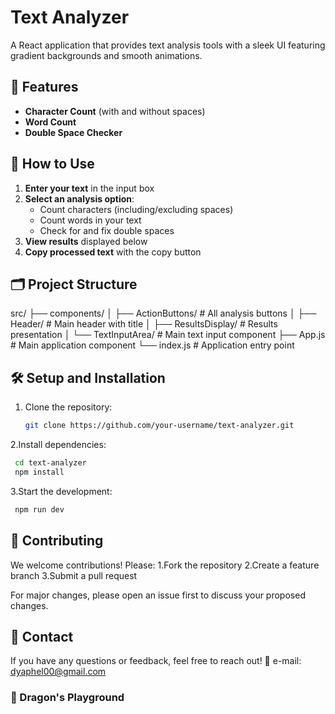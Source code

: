 # Text Analyzer

A React application that provides text analysis tools with a sleek UI featuring gradient backgrounds and smooth animations.

## 🚀 Features

- **Character Count** (with and without spaces)
- **Word Count** 
- **Double Space Checker**

## 🔧 How to Use

1. **Enter your text** in the input box
2. **Select an analysis option**:
   - Count characters (including/excluding spaces)
   - Count words in your text
   - Check for and fix double spaces
3. **View results** displayed below
4. **Copy processed text** with the copy button

## 🗂️ Project Structure
src/
├── components/
│ ├── ActionButtons/ # All analysis buttons
│ ├── Header/ # Main header with title
│ ├── ResultsDisplay/ # Results presentation
│ └── TextInputArea/ # Main text input component
├── App.js # Main application component
└── index.js # Application entry point

## 🛠️ Setup and Installation

1. Clone the repository:
   ```bash
   git clone https://github.com/your-username/text-analyzer.git
   ```
2.Install dependencies:
 ```bash
  cd text-analyzer
  npm install
   ```
3.Start the development:
 ```bash
  npm run dev
   ```

## 🤝 Contributing
We welcome contributions! Please:
1.Fork the repository
2.Create a feature branch
3.Submit a pull request

For major changes, please open an issue first to discuss your proposed changes.

## 📩 Contact  
If you have any questions or feedback, feel free to reach out!
📩 e-mail: dyaphel00@gmail.com   

### 🐉 Dragon's Playground
